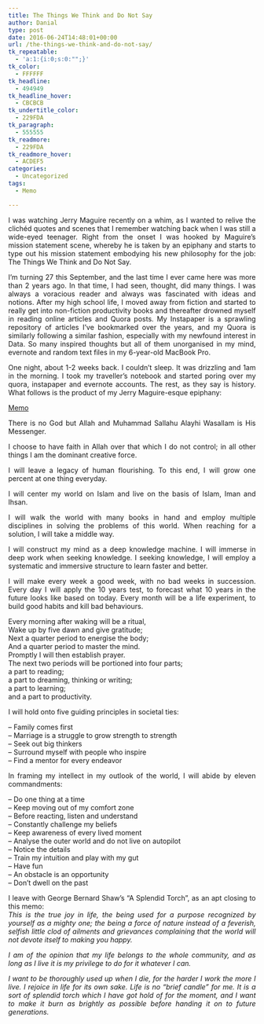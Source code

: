 ```yaml
---
title: The Things We Think and Do Not Say
author: Danial
type: post
date: 2016-06-24T14:48:01+00:00
url: /the-things-we-think-and-do-not-say/
tk_repeatable:
  - 'a:1:{i:0;s:0:"";}'
tk_color:
  - FFFFFF
tk_headline:
  - 494949
tk_headline_hover:
  - CBCBCB
tk_undertitle_color:
  - 229FDA
tk_paragraph:
  - 555555
tk_readmore:
  - 229FDA
tk_readmore_hover:
  - ACDEF5
categories:
  - Uncategorized
tags:
  - Memo

---
```

<p style="text-align: justify;">
  I was watching Jerry Maguire recently on a whim, as I wanted to relive the clichéd quotes and scenes that I remember watching back when I was still a wide-eyed teenager. Right from the onset I was hooked by Maguire’s mission statement scene, whereby he is taken by an epiphany and starts to type out his mission statement embodying his new philosophy for the job: The Things We Think and Do Not Say.
</p>

<p style="text-align: justify;">
  I’m turning 27 this September, and the last time I ever came here was more than 2 years ago. In that time, I had seen, thought, did many things. I was always a voracious reader and always was fascinated with ideas and notions. After my high school life, I moved away from fiction and started to really get into non-fiction productivity books and thereafter drowned myself in reading online articles and Quora posts. My Instapaper is a sprawling repository of articles I’ve bookmarked over the years, and my Quora is similarly following a similar fashion, especially with my newfound interest in Data. So many inspired thoughts but all of them unorganised in my mind, evernote and random text files in my 6-year-old MacBook Pro.
</p>

<p style="text-align: justify;">
  One night, about 1-2 weeks back. I couldn’t sleep. It was drizzling and 1am in the morning. I took my traveller’s notebook and started poring over my quora, instapaper and evernote accounts. The rest, as they say is history. What follows is the product of my Jerry Maguire-esque epiphany:
</p>

<p style="text-align: justify;">
  <span style="text-decoration: underline;">Memo</span>
</p>

<p style="text-align: justify;">
  There is no God but Allah and Muhammad Sallahu Alayhi Wasallam is His Messenger.
</p>

<p style="text-align: justify;">
  I choose to have faith in Allah over that which I do not control; in all other things I am the dominant creative force.
</p>

<p style="text-align: justify;">
  I will leave a legacy of human flourishing. To this end, I will grow one percent at one thing everyday.
</p>

<p style="text-align: justify;">
  I will center my world on Islam and live on the basis of Islam, Iman and Ihsan.
</p>

<p style="text-align: justify;">
  I will walk the world with many books in hand and employ multiple disciplines in solving the problems of this world. When reaching for a solution, I will take a middle way.
</p>

<p style="text-align: justify;">
  I will construct my mind as a deep knowledge machine. I will immerse in deep work when seeking knowledge. I seeking knowledge, I will employ a systematic and immersive structure to learn faster and better.
</p>

<p style="text-align: justify;">
  I will make every week a good week, with no bad weeks in succession. Every day I will apply the 10 years test, to forecast what 10 years in the future looks like based on today. Every month will be a life experiment, to build good habits and kill bad behaviours.
</p>

<p style="text-align: justify;">
  Every morning after waking will be a ritual,<br /> Wake up by five dawn and give gratitude;<br /> Next a quarter period to energise the body;<br /> And a quarter period to master the mind.<br /> Promptly I will then establish prayer.<br /> The next two periods will be portioned into four parts;<br /> a part to reading;<br /> a part to dreaming, thinking or writing;<br /> a part to learning;<br /> and a part to productivity.
</p>

<p style="text-align: justify;">
  I will hold onto five guiding principles in societal ties:
</p>

<p style="text-align: justify;">
  &#8211; Family comes first<br /> &#8211; Marriage is a struggle to grow strength to strength<br /> &#8211; Seek out big thinkers<br /> &#8211; Surround myself with people who inspire<br /> &#8211; Find a mentor for every endeavor
</p>

<p style="text-align: justify;">
  In framing my intellect in my outlook of the world, I will abide by eleven commandments:
</p>

<p style="text-align: justify;">
  &#8211; Do one thing at a time<br /> &#8211; Keep moving out of my comfort zone<br /> &#8211; Before reacting, listen and understand<br /> &#8211; Constantly challenge my beliefs<br /> &#8211; Keep awareness of every lived moment<br /> &#8211; Analyse the outer world and do not live on autopilot<br /> &#8211; Notice the details<br /> &#8211; Train my intuition and play with my gut<br /> &#8211; Have fun<br /> &#8211; An obstacle is an opportunity<br /> &#8211; Don’t dwell on the past
</p>

<p style="text-align: justify;">
  I leave with George Bernard Shaw’s “A Splendid Torch”, as an apt closing to this memo:<br /> <em>This is the true joy in life, the being used for a purpose recognized by yourself as a mighty one; the being a force of nature instead of a feverish, selfish little clod of ailments and grievances complaining that the world will not devote itself to making you happy.</em>
</p>

<p style="text-align: justify;">
  <em>I am of the opinion that my life belongs to the whole community, and as long as I live it is my privilege to do for it whatever I can.</em>
</p>

<p style="text-align: justify;">
  <em>I want to be thoroughly used up when I die, for the harder I work the more I live. I rejoice in life for its own sake. Life is no “brief candle” for me. It is a sort of splendid torch which I have got hold of for the moment, and I want to make it burn as brightly as possible before handing it on to future generations.</em>
</p>